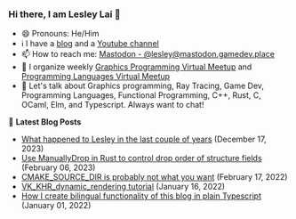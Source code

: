 ### Hi there, I am Lesley Lai 👋
- 😄 Pronouns: He/Him
- ℹ️ I have a [blog](https://lesleylai.info/) and a [Youtube channel](https://www.youtube.com/channel/UCw6w2apOo7DuUoDz0vHAVxQ)
- 📫 How to reach me: [Mastodon - @lesley@mastodon.gamedev.place](https://mastodon.gamedev.place/@lesley)
- 🤝 I organize weekly [Graphics Programming Virtual Meetup](https://www.meetup.com/Graphics-Programming-Virtual-Meetup) and [Programming Languages Virtual Meetup
](https://www.meetup.com/programming-languages-toronto-meetup/)
- 💬 Let's talk about Graphics programming, Ray Tracing, Game Dev, Programming Languages, Functional Programming, C++, Rust, C, OCaml, Elm, and Typescript. Always want to chat!

📕 **Latest Blog Posts**
<!-- BLOG-POST-LIST:START -->
- [What happened to Lesley in the last couple of years](https://www.lesleylai.info/en/2023-life-update) (December 17, 2023)
- [Use ManuallyDrop in Rust to control drop order of structure fields](https://www.lesleylai.info/en/rust-manually-drop) (February 06, 2023)
- [CMAKE_SOURCE_DIR is probably not what you want](https://www.lesleylai.info/en/cmake_src_directory) (February 17, 2022)
- [VK_KHR_dynamic_rendering tutorial](https://www.lesleylai.info/en/vk-khr-dynamic-rendering) (January 16, 2022)
- [How I create bilingual functionality of this blog in plain Typescript](https://www.lesleylai.info/en/bilingual-blog) (January 01, 2022)

<!-- BLOG-POST-LIST:END -->

